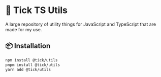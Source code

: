 # 🚀 Tick TS Utils

A large repository of utility things for JavaScript and TypeScript that are made for my use.

## 📦 Installation

```bash
npm install @tick/utils
pnpm install @tick/utils
yarn add @tick/utils
```

